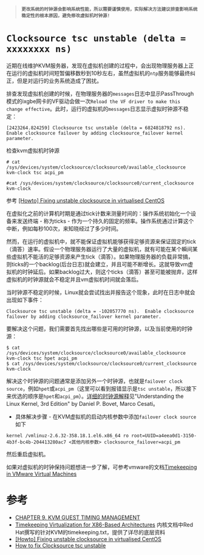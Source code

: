 > **`更改系统的时钟源会影响系统性能，所以需要谨慎使用，实际解决方法建议排查影响系统稳定性的根本原因，避免修改虚拟机时钟源!`**

# `Clocksource tsc unstable (delta = xxxxxxxx ns)`

近期在线维护KVM服务器，发现在虚拟机创建的过程中，会出现物理服务器上正在运行的虚拟机时间短暂偏移数秒到10秒左右，虽然虚拟机的`ntp`服务能够最终纠正，但是对运行的业务系统造成了困扰。

排查发现虚拟机创建的时候，在物理服务器的`messages`日志中显示PassThrough模式的ixgbe网卡的VF驱动会做一次`Reload the VF driver to make this change effective`。此时，运行的虚拟机的`messages`日志显示虚拟时钟源不稳定：

```
[2423264.824259] Clocksource tsc unstable (delta = 6824818792 ns).  Enable clocksource failover by adding clocksource_failover kernel parameter.
```

检查kvm虚拟机时钟源

```
# cat /sys/devices/system/clocksource/clocksource0/available_clocksource
kvm-clock tsc acpi_pm

#cat /sys/devices/system/clocksource/clocksource0/current_clocksource
kvm-clock
```

参考 [[Howto] Fixing unstable clocksource in virtualised CentOS](https://liquidat.wordpress.com/2013/04/02/howto-fixing-unstable-clocksource-in-virtualised-centos/)

在虚拟化之前的计算机时期是通过tick计数来测量时间的：操作系统初始化一个设备来发送终端 - 称为ticks - 作为一个持久的固定的频率。操作系统通过计算这个中断，例如每秒100次，来知晓经过了多少时间。

然而，在运行的虚拟机中，就不能保证虚拟机能够获得足够资源来保证固定的tick（滴答）速率。假设一个物理服务器运行了大量的虚拟机，就有可能在某个瞬间某些虚拟机不能活的足够资源来产生tick（滴答）。如果物理服务器的负载非常搞，则ticks的一个backlog(后台日志)就会建立，并且可能不断增长。这就导致vm虚拟机的时钟延后。如果backlog过大，则这个ticks（滴答）甚至可能被抛弃，这样虚拟机的时钟源就会不稳定并且vm虚拟机时间就会落后。

当时钟源不稳定的时候，Linux就会尝试找出并报告这个现象，此时在日志中就会出现如下事件：

```
Clocksource tsc unstable (delta = -102057770 ns).  Enable clocksource failover by adding clocksource_failover kernel parameter.
```

要解决这个问题，我们需要首先找出哪些是可用的时钟源，以及当前使用的时钟源：

```
$ cat /sys/devices/system/clocksource/clocksource0/available_clocksource
kvm-clock tsc hpet acpi_pm
$ cat /sys/devices/system/clocksource/clocksource0/current_clocksource
kvm-clock
```

解决这个时钟源的问题通常是添加另外一个时钟源，也就是`failover clock source`，例如`hpet`或`acpi_pm`（这里可以看到报错显示是`tsc unstable`，所以接下来优选的顺序是`hpet`和`acpi_pm`）。[详细的时钟源解释](http://www.makelinux.net/books/ulk3/understandlk-CHP-6-SECT-1)见"Understanding the Linux Kernel, 3rd Edition" by Daniel P. Bovet, Marco Cesati。

* 具体解决步骤 - 在KVM虚拟机的启动内核参数中添加`failover clock source`如下

```
kernel /vmlinuz-2.6.32-358.18.1.el6.x86_64 ro root=UUID=a4eea0d1-3150-4b3f-bc4b-204413280ac7 <其他内核参数> clocksource_failover=acpi_pm
```

然后重启虚拟机。

如果对虚拟机的时钟保持问题想进一步了解，可参考vmware的文档[Timekeeping in VMware Virtual Machines](http://www.vmware.com/pdf/vmware_timekeeping.pdf)



# 参考

* [CHAPTER 9. KVM GUEST TIMING MANAGEMENT](https://access.redhat.com/documentation/en-US/Red_Hat_Enterprise_Linux/7/html/Virtualization_Deployment_and_Administration_Guide/chap-KVM_guest_timing_management.html)
* [Timekeeping Virtualization for X86-Based Architectures](https://www.kernel.org/doc/Documentation/virtual/kvm/timekeeping.txt) 内核文档中Red Hat撰写的针对KVM的timekeeping.txt，提供了详尽的底层资料
* [[Howto] Fixing unstable clocksource in virtualised CentOS](https://liquidat.wordpress.com/2013/04/02/howto-fixing-unstable-clocksource-in-virtualised-centos/)
* [How to fix Clocksource tsc unstable](https://blog.laimbock.com/2013/09/12/how-to-fix-clocksource-tsc-unstable/)